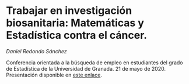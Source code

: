 # Trabajar en investigación biosanitaria: Matemáticas y Estadística contra el cáncer.

*Daniel Redondo Sánchez*

Conferencia orientada a la búsqueda de empleo en estudiantes del grado de Estadística de la Universidad de Granada. 21 de mayo de 2020. Presentación disponible en [este enlace](https://raw.githubusercontent.com/danielredondo/presentacion_estadistica/main/estadistica_2021.pdf).
